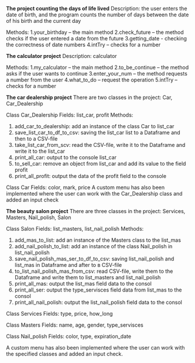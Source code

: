 
**The project counting the days of life lived**
Description: the user enters the date of birth, and the program counts the number of days between the date of his birth and the current day

Methods: 
1.your_birthday – the main method
2.check_future – the method checks if the user entered a date from the future 
3.getting_date - checking the correctness of date numbers
4.intTry – checks for a number




**The calculator project**
Description: calculator

Methods: 
1.my_calculator – the main method
2.to_be_continue – the method asks if the user wants to continue 
3.enter_your_num – the method requests a number from the user
4.what_to_do – request the operation
5.intTry – checks for a number




**The car dealership project**
There are two classes in the project: Car, Car_Dealership
   
Class Car_Dealership
Fields: list_car, profit 
Methods: 
1.	add_car_to_dealership: add an instance of the class Car to list_car
2.	save_list_car_to_df_to_csv: saving the list_car list to a Dataframe and then to a CSV-file
3.	take_list_car_from_scv: read the CSV-file, write it to the Dataframe and write it to the list_car
4.	print_all_car: output to the console list_car
5.	to_sell_car: remove an object from list_car and add its value to the field profit 
6.	print_all_profit: output the data of the profit field to the console
   
Class Car 
Fields: color, mark, price
A custom menu has also been implemented where the user can work with the Car_Dealership class and added an input check




**The beauty salon project**
There are three classes in the project: Services, Masters, Nail_polish, Salon

Class Salon
Fields: list_masters, list_nail_polish
Methods: 
1.	add_mas_to_list: add an instance of the Masters class to the list_mas
2.	add_nail_polish_to_list: add an instance of the class Nail_polish in list_nail_polish
7.	save_nail_polish_mas_ser_to_df_to_csv: saving list_nail_polish and list_mas in Dataframe and after to в CSV-file
8.	to_list_nail_polish_mas_from_csv:  read CSV-file, write them to the Dataframe and write them to list_masters and list_nail_polish
3.	print_all_mas: output the list_mas field data to the consol
4.	print_all_ser: output the type_servisces field data from list_mas to the consol 
5.	print_all_nail_polish: output the list_nail_polish field data to the consol 

Class Services
Fields: type, price, how_long

Class Masters
Fields: name, age, gender, type_servisces

Class Nail_polish
Fields: color, type, expiration_date

A custom menu has also been implemented where the user can work with the specified classes and added an input check. 


